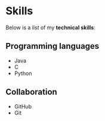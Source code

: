# Skills

Below is a _list_ of my **technical skills**:

## Programming languages
- Java
- C
- Python

## Collaboration
- GitHub
- Git
